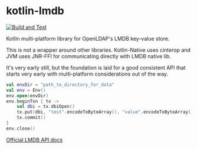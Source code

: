 kotlin-lmdb
=============

[![Build and Test](https://github.com/user/kotlin-lmdb/actions/workflows/build.yml/badge.svg)](https://github.com/user/kotlin-lmdb/actions/workflows/build.yml)

Kotlin multi-platform library for OpenLDAP's LMDB key-value store.

This is not a wrapper around other libraries. Kotlin-Native uses cinterop
and JVM uses JNR-FFI for communicating directly with LMDB native lib.

It's very early still, but the foundation is laid for a good consistent API
that starts very early with multi-platform considerations out of the way.

```kotlin
val envDir = "path_to_directory_for_data"
val env = Env()
env.open(envDir)
env.beginTxn { tx ->
    val dbi = tx.dbiOpen()
    tx.put(dbi, "test".encodeToByteArray(), "value".encodeToByteArray())
    tx.commit()
}
env.close()
```

<a href="http://lmdb.tech/doc" target="_blank">Official LMDB API docs</a>
